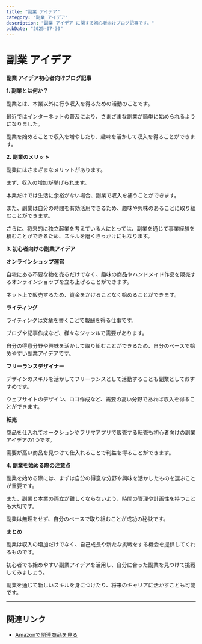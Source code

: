 ```yaml
---
title: "副業 アイデア"
category: "副業 アイデア"
description: "副業 アイデア に関する初心者向けブログ記事です。"
pubDate: "2025-07-30"
---
```


# 副業 アイデア

**副業 アイデア初心者向けブログ記事**

**1. 副業とは何か？**

副業とは、本業以外に行う収入を得るための活動のことです。

最近ではインターネットの普及により、さまざまな副業が簡単に始められるようになりました。

副業を始めることで収入を増やしたり、趣味を活かして収入を得ることができます。



**2. 副業のメリット**

副業にはさまざまなメリットがあります。

まず、収入の増加が挙げられます。

本業だけでは生活に余裕がない場合、副業で収入を補うことができます。

また、副業は自分の時間を有効活用できるため、趣味や興味のあることに取り組むことができます。

さらに、将来的に独立起業を考えている人にとっては、副業を通じて事業経験を積むことができるため、スキルを磨くきっかけにもなります。



**3. 初心者向けの副業アイデア**

**オンラインショップ運営**

自宅にある不要な物を売るだけでなく、趣味の商品やハンドメイド作品を販売するオンラインショップを立ち上げることができます。

ネット上で販売するため、資金をかけることなく始めることができます。



**ライティング**

ライティングは文章を書くことで報酬を得る仕事です。

ブログや記事作成など、様々なジャンルで需要があります。

自分の得意分野や興味を活かして取り組むことができるため、自分のペースで始めやすい副業アイデアです。



**フリーランスデザイナー**

デザインのスキルを活かしてフリーランスとして活動することも副業としておすすめです。

ウェブサイトのデザイン、ロゴ作成など、需要の高い分野であれば収入を得ることができます。



**転売**

商品を仕入れてオークションやフリマアプリで販売する転売も初心者向けの副業アイデアの1つです。

需要が高い商品を見つけて仕入れることで利益を得ることができます。



**4. 副業を始める際の注意点**

副業を始める際には、まずは自分の得意な分野や興味を活かしたものを選ぶことが重要です。

また、副業と本業の両立が難しくならないよう、時間の管理や計画性を持つことも大切です。

副業は無理をせず、自分のペースで取り組むことが成功の秘訣です。



**まとめ**

副業は収入の増加だけでなく、自己成長や新たな挑戦をする機会を提供してくれるものです。

初心者でも始めやすい副業アイデアを活用し、自分に合った副業を見つけて挑戦してみましょう。

副業を通じて新しいスキルを身につけたり、将来のキャリアに活かすことも可能です。



---

## 関連リンク

- [Amazonで関連商品を見る](https://www.amazon.co.jp/s?k=%E5%89%AF%E6%A5%AD+%E3%82%A2%E3%82%A4%E3%83%87%E3%82%A2&tag=autowritehubai-22)
